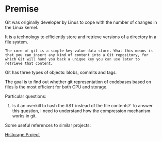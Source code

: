 Premise
=======

Git was originally developer by Linus to cope with the number of changes in the Linux kernel.

It is a technology to efficiently store and retrieve versions of a directory in a file system.

`The core of git is a simple key-value data store. What this means is that you can insert any kind of content into a Git repository, for which Git will hand you back a unique key you can use later to retrieve that content.`

Git has three types of objects: blobs, commits and tags.

The goal is to find out whether git representation of codebases based on files is the most efficient for both CPU and storage.

Particular questions:

1. Is it an overkill to hash the AST instead of the file contents? To answer this question, I need to understand how the compression mechanism works in git.


Some useful references to similar projects:

[Historage Project](https://github.com/sh5i/git-stein)